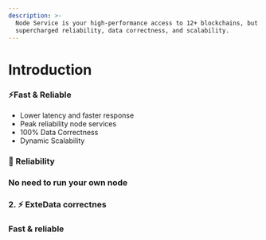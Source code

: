 ```yaml
---
description: >-
  Node Service is your high-performance access to 12+ blockchains, but with
  supercharged reliability, data correctness, and scalability.
---
```


# Introduction

### :zap:Fast & Reliable

* Lower latency and faster response
* Peak reliability node services
* 100% Data Correctness
* Dynamic Scalability

### 👿 Reliability

### No need to run your own node

### &#x20;2. :zap: ExteData correctnes

### Fast & reliable













